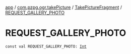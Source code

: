 [app](../../index.md) / [com.pzpg.ogr.takePicture](../index.md) / [TakePictureFragment](index.md) / [REQUEST_GALLERY_PHOTO](./-r-e-q-u-e-s-t_-g-a-l-l-e-r-y_-p-h-o-t-o.md)

# REQUEST_GALLERY_PHOTO

`const val REQUEST_GALLERY_PHOTO: `[`Int`](https://kotlinlang.org/api/latest/jvm/stdlib/kotlin/-int/index.html)